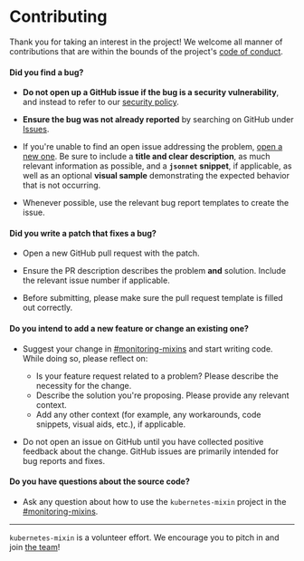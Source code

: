 # Contributing

Thank you for taking an interest in the project! We welcome all manner of contributions that are within the bounds of the project's [code of conduct](CODE_OF_CONDUCT.md).

#### **Did you find a bug?**

* **Do not open up a GitHub issue if the bug is a security vulnerability**, and instead to refer to our [security policy](SECURITY.md).

* **Ensure the bug was not already reported** by searching on GitHub under [Issues](https://github.com/kubernetes-monitoring/kubernetes-mixin/issues).

* If you're unable to find an open issue addressing the problem, [open a new one](https://github.com/kubernetes-monitoring/kubernetes-mixin/issues/new). Be sure to include a **title and clear description**, as much relevant information as possible, and a **`jsonnet` snippet**, if applicable, as well as an optional **visual sample** demonstrating the expected behavior that is not occurring.

* Whenever possible, use the relevant bug report templates to create the issue.

#### **Did you write a patch that fixes a bug?**

* Open a new GitHub pull request with the patch.

* Ensure the PR description describes the problem **and** solution. Include the relevant issue number if applicable.

* Before submitting, please make sure the pull request template is filled out correctly.

#### **Do you intend to add a new feature or change an existing one?**

* Suggest your change in [#monitoring-mixins](https://kubernetes.slack.com/archives/CAX9GU941) and start writing code. While doing so, please reflect on:
  * Is your feature request related to a problem? Please describe the necessity for the change.
  * Describe the solution you're proposing. Please provide any relevant context.
  * Add any other context (for example, any workarounds, code snippets, visual aids, etc.), if applicable.

* Do not open an issue on GitHub until you have collected positive feedback about the change. GitHub issues are primarily intended for bug reports and fixes.

#### **Do you have questions about the source code?**

* Ask any question about how to use the `kubernetes-mixin` project in the [#monitoring-mixins](https://kubernetes.slack.com/archives/CAX9GU941).

---

`kubernetes-mixin` is a volunteer effort. We encourage you to pitch in and join [the team](https://github.com/kubernetes-monitoring/kubernetes-mixin/graphs/contributors)!
